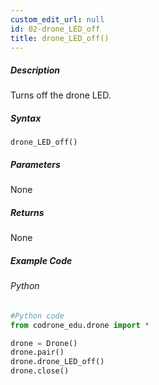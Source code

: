 ```yaml
---
custom_edit_url: null
id: 02-drone_LED_off
title: drone_LED_off()
---
```


##### Description

Turns off the drone LED.

##### Syntax
```drone_LED_off()```<br />


##### Parameters

None


##### Returns

None

##### Example Code
###### Python
```python
#Python code
from codrone_edu.drone import *

drone = Drone()
drone.pair()
drone.drone_LED_off()
drone.close()
```
